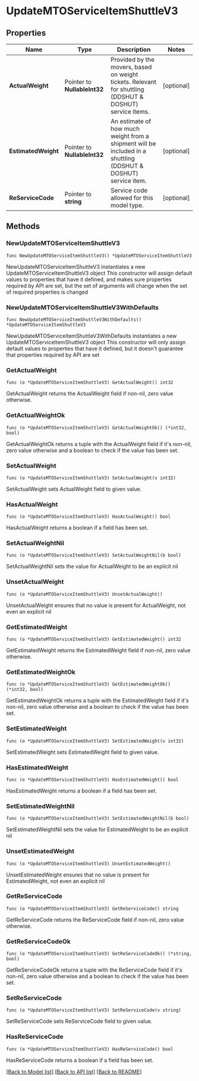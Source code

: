 # UpdateMTOServiceItemShuttleV3

## Properties

Name | Type | Description | Notes
------------ | ------------- | ------------- | -------------
**ActualWeight** | Pointer to **NullableInt32** | Provided by the movers, based on weight tickets. Relevant for shuttling (DDSHUT &amp; DOSHUT) service items. | [optional] 
**EstimatedWeight** | Pointer to **NullableInt32** | An estimate of how much weight from a shipment will be included in a shuttling (DDSHUT &amp; DOSHUT) service item. | [optional] 
**ReServiceCode** | Pointer to **string** | Service code allowed for this model type. | [optional] 

## Methods

### NewUpdateMTOServiceItemShuttleV3

`func NewUpdateMTOServiceItemShuttleV3() *UpdateMTOServiceItemShuttleV3`

NewUpdateMTOServiceItemShuttleV3 instantiates a new UpdateMTOServiceItemShuttleV3 object
This constructor will assign default values to properties that have it defined,
and makes sure properties required by API are set, but the set of arguments
will change when the set of required properties is changed

### NewUpdateMTOServiceItemShuttleV3WithDefaults

`func NewUpdateMTOServiceItemShuttleV3WithDefaults() *UpdateMTOServiceItemShuttleV3`

NewUpdateMTOServiceItemShuttleV3WithDefaults instantiates a new UpdateMTOServiceItemShuttleV3 object
This constructor will only assign default values to properties that have it defined,
but it doesn't guarantee that properties required by API are set

### GetActualWeight

`func (o *UpdateMTOServiceItemShuttleV3) GetActualWeight() int32`

GetActualWeight returns the ActualWeight field if non-nil, zero value otherwise.

### GetActualWeightOk

`func (o *UpdateMTOServiceItemShuttleV3) GetActualWeightOk() (*int32, bool)`

GetActualWeightOk returns a tuple with the ActualWeight field if it's non-nil, zero value otherwise
and a boolean to check if the value has been set.

### SetActualWeight

`func (o *UpdateMTOServiceItemShuttleV3) SetActualWeight(v int32)`

SetActualWeight sets ActualWeight field to given value.

### HasActualWeight

`func (o *UpdateMTOServiceItemShuttleV3) HasActualWeight() bool`

HasActualWeight returns a boolean if a field has been set.

### SetActualWeightNil

`func (o *UpdateMTOServiceItemShuttleV3) SetActualWeightNil(b bool)`

 SetActualWeightNil sets the value for ActualWeight to be an explicit nil

### UnsetActualWeight
`func (o *UpdateMTOServiceItemShuttleV3) UnsetActualWeight()`

UnsetActualWeight ensures that no value is present for ActualWeight, not even an explicit nil
### GetEstimatedWeight

`func (o *UpdateMTOServiceItemShuttleV3) GetEstimatedWeight() int32`

GetEstimatedWeight returns the EstimatedWeight field if non-nil, zero value otherwise.

### GetEstimatedWeightOk

`func (o *UpdateMTOServiceItemShuttleV3) GetEstimatedWeightOk() (*int32, bool)`

GetEstimatedWeightOk returns a tuple with the EstimatedWeight field if it's non-nil, zero value otherwise
and a boolean to check if the value has been set.

### SetEstimatedWeight

`func (o *UpdateMTOServiceItemShuttleV3) SetEstimatedWeight(v int32)`

SetEstimatedWeight sets EstimatedWeight field to given value.

### HasEstimatedWeight

`func (o *UpdateMTOServiceItemShuttleV3) HasEstimatedWeight() bool`

HasEstimatedWeight returns a boolean if a field has been set.

### SetEstimatedWeightNil

`func (o *UpdateMTOServiceItemShuttleV3) SetEstimatedWeightNil(b bool)`

 SetEstimatedWeightNil sets the value for EstimatedWeight to be an explicit nil

### UnsetEstimatedWeight
`func (o *UpdateMTOServiceItemShuttleV3) UnsetEstimatedWeight()`

UnsetEstimatedWeight ensures that no value is present for EstimatedWeight, not even an explicit nil
### GetReServiceCode

`func (o *UpdateMTOServiceItemShuttleV3) GetReServiceCode() string`

GetReServiceCode returns the ReServiceCode field if non-nil, zero value otherwise.

### GetReServiceCodeOk

`func (o *UpdateMTOServiceItemShuttleV3) GetReServiceCodeOk() (*string, bool)`

GetReServiceCodeOk returns a tuple with the ReServiceCode field if it's non-nil, zero value otherwise
and a boolean to check if the value has been set.

### SetReServiceCode

`func (o *UpdateMTOServiceItemShuttleV3) SetReServiceCode(v string)`

SetReServiceCode sets ReServiceCode field to given value.

### HasReServiceCode

`func (o *UpdateMTOServiceItemShuttleV3) HasReServiceCode() bool`

HasReServiceCode returns a boolean if a field has been set.


[[Back to Model list]](../README.md#documentation-for-models) [[Back to API list]](../README.md#documentation-for-api-endpoints) [[Back to README]](../README.md)


